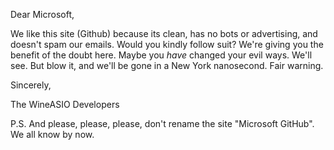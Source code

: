 Dear Microsoft,

We like this site (Github) because its clean, has no bots or advertising, and doesn't spam our emails.  Would you kindly follow suit?  We're giving you the benefit of the doubt here.  Maybe you _have_ changed your evil ways.  We'll see.  But blow it, and we'll be gone in a New York nanosecond.  Fair warning.

Sincerely,

                                         
The WineASIO Developers

P.S. And please, please, please, don't rename the site "Microsoft GitHub".  We all know by now.

